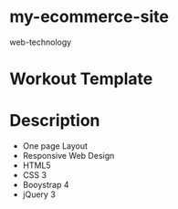 # my-ecommerce-site
web-technology

# Workout Template
# Description
- One page Layout
- Responsive Web Design
- HTML5
- CSS 3
- Booystrap 4
- jQuery 3
